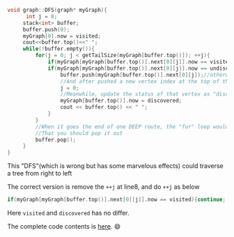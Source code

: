 ```c++
void graph::DFS(graph* myGraph){
      int j = 0;
     stack<int> buffer;
     buffer.push(0);
     myGraph[0].now = visited;
     cout<<buffer.top()<<" ";
     while(!buffer.empty()){
         for(j = 0; j < getTailSize(myGraph[buffer.top()]); ++j){
             if(myGraph[myGraph[buffer.top()].next[0][j]].now == visited){continue;}//if the Tail index corresponding vertex is visit    ed, skip it
             if(myGraph[myGraph[buffer.top()].next[0][j]].now == undiscovered){
                 buffer.push(myGraph[buffer.top()].next[0][j]);//otherwise it should be pushed into the stack and only push those lab    eled as "undiscovered", since "discovered" fellows are laying down in the stack.
                 //And after pushed a new vertex index at the top of the stack, which updates the top, "j" should be recounted as 0
                 j = 0;
                 //Meanwhile, update the status of that vertex as "discovered", cuz it cannot determine no any other branch for sure.
                 myGraph[buffer.top()].now = discovered;
                 cout << buffer.top() << " ";
             }
         }
         //When it goes the end of one DEEP route, the "for" loop would stop and execute the suites below                            
         //That you should pop it out
         buffer.pop();
     }
}
```
This "DFS"(which is wrong but has some marvelous effects) could traverse a tree from right to left

The  correct version is remove the `++j` at line8, and do `++j` as below

```c++
if(myGraph[myGraph[buffer.top()].next[0][j]].now == visited){continue; ++j;}
```

Here `visited` and `discovered` has no differ.



The complete code contents is [here](https://github.com/dorm308/bistu_Course/tree/main/%E6%95%B0%E6%8D%AE%E7%BB%93%E6%9E%84(%E8%8B%B1%E6%96%87)-%E8%94%A1%E8%8B%B1/Experiment/program/Graph). :smile: